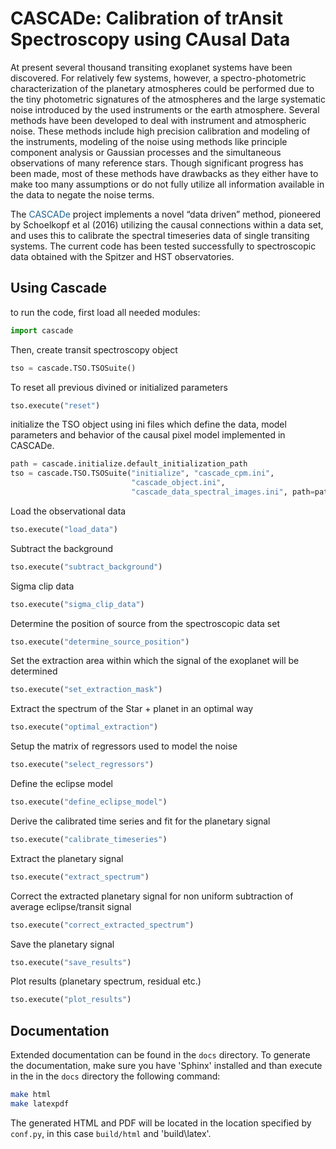 # CASCADe: Calibration of trAnsit Spectroscopy using CAusal Data

At present several thousand transiting exoplanet systems have been discovered.
For relatively few systems, however, a spectro-photometric characterization of
the planetary atmospheres could be performed due to the tiny photometric signatures
of the atmospheres and the large systematic noise introduced by the used instruments
or the earth atmosphere. Several methods have been developed to deal with instrument
and atmospheric noise. These methods include high precision calibration and modeling
of the instruments, modeling of the noise using methods like principle component
analysis or Gaussian processes and the simultaneous observations of many reference
stars. Though significant progress has been made, most of these methods have drawbacks
as they either have to make too many assumptions or do not fully utilize all
information available in the data to negate the noise terms.

The <span style="color:#1F618D">CASCADe </span> project implements a novel “data driven” method, pioneered by
Schoelkopf et al (2016) utilizing the causal connections within a data set,
and uses this to calibrate the spectral timeseries data of single transiting
systems. The current code has been tested successfully to spectroscopic data
obtained with the Spitzer and HST observatories.


## Using Cascade

to run the code, first load all needed modules:
```python
import cascade
```

Then, create transit spectroscopy object
```python
tso = cascade.TSO.TSOSuite()
```

To reset all previous divined or initialized parameters
```python
tso.execute("reset")
```

initialize the TSO object using ini files which define the data, model parameters and behavior of the causal pixel model implemented in CASCADe.
```python
path = cascade.initialize.default_initialization_path
tso = cascade.TSO.TSOSuite("initialize", "cascade_cpm.ini",
                           "cascade_object.ini",
                           "cascade_data_spectral_images.ini", path=path)
```

Load the observational data
```python
tso.execute("load_data")
```

Subtract the background
```python
tso.execute("subtract_background")
```

Sigma clip data
```python
tso.execute("sigma_clip_data")
```

Determine the position of source from the spectroscopic data set
```python
tso.execute("determine_source_position")
```

Set the extraction area within which the signal of the exoplanet will be determined
```python
tso.execute("set_extraction_mask")
```

Extract the spectrum of the Star + planet in an optimal way
```python
tso.execute("optimal_extraction")
```

Setup the matrix of regressors used to model the noise
```python
tso.execute("select_regressors")
```

Define the eclipse model
```python
tso.execute("define_eclipse_model")
```

Derive the calibrated time series and fit for the planetary signal
```python
tso.execute("calibrate_timeseries")
```

Extract the planetary signal
```python
tso.execute("extract_spectrum")
```

Correct the extracted planetary signal for non uniform subtraction of average eclipse/transit signal
```python
tso.execute("correct_extracted_spectrum")
```

Save the planetary signal
```python
tso.execute("save_results")
```

Plot results (planetary spectrum, residual etc.)
```python
tso.execute("plot_results")
```

## Documentation

Extended documentation can be found in the `docs`  directory. 
To generate the documentation, make sure you have 'Sphinx' installed and than execute in the in the
`docs` directory the following command:
```bash
make html
make latexpdf
```

The generated HTML and PDF will be located in the location specified by `conf.py`,
in this case `build/html` and 'build\latex'.

